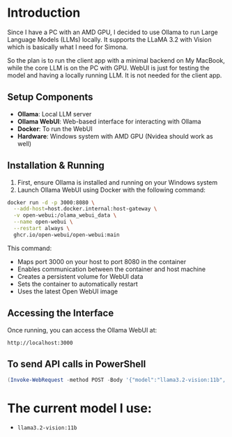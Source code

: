 # Introduction

Since I have a PC with an AMD GPU, I decided to use Ollama to run Large Language Models (LLMs) locally. It supports the LLaMA 3.2 with Vision which is basically what I need for Simona.

So the plan is to run the client app with a minimal backend on My MacBook, while the core LLM is on the PC with GPU. WebUI is just for testing the model and having a locally running LLM. It is not needed for the client app.

## Setup Components

- **Ollama**: Local LLM server
- **Ollama WebUI**: Web-based interface for interacting with Ollama
- **Docker**: To run the WebUI
- **Hardware**: Windows system with AMD GPU (Nvidea should work as well)

## Installation & Running

1. First, ensure Ollama is installed and running on your Windows system
2. Launch Ollama WebUI using Docker with the following command:

```bash
docker run -d -p 3000:8080 \
  --add-host=host.docker.internal:host-gateway \
  -v open-webui:/olama_webui_data \
  --name open-webui \
  --restart always \
  ghcr.io/open-webui/open-webui:main
```

This command:
- Maps port 3000 on your host to port 8080 in the container
- Enables communication between the container and host machine
- Creates a persistent volume for WebUI data
- Sets the container to automatically restart
- Uses the latest Open WebUI image

## Accessing the Interface

Once running, you can access the Ollama WebUI at:

```
http://localhost:3000
```

## To send API calls in PowerShell

```powershell
(Invoke-WebRequest -method POST -Body '{"model":"llama3.2-vision:11b", "prompt":"Why is the sky blue?", "stream": false}' -uri http://localhost:11434/api/generate ).Content | ConvertFrom-json
```

# The current model I use:

- `llama3.2-vision:11b`
